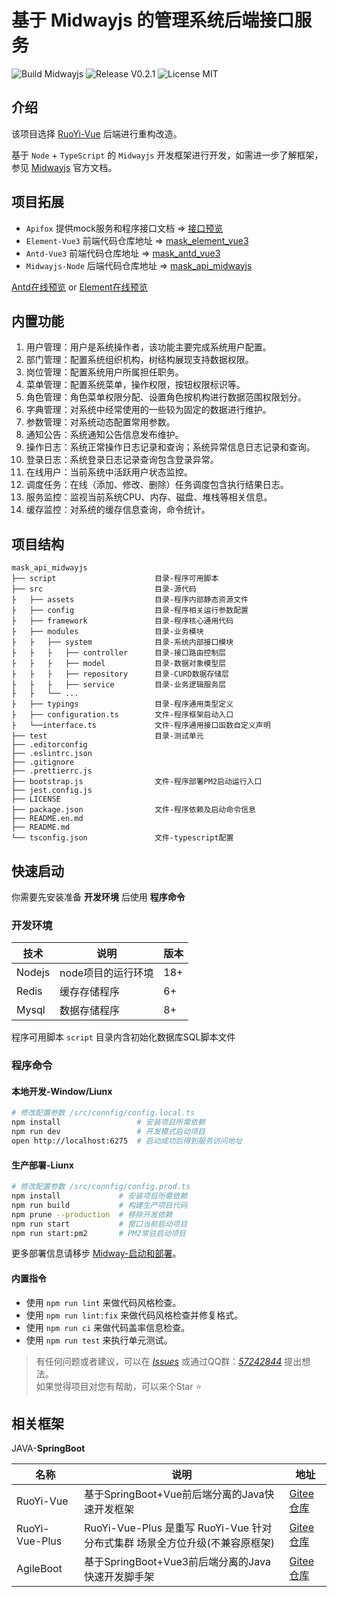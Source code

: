 # 基于 Midwayjs 的管理系统后端接口服务

![Build Midwayjs](https://img.shields.io/badge/Build-Midway-green.svg)
![Release V0.2.1](https://img.shields.io/badge/Release-V0.2.1-orange.svg)
![License MIT](https://img.shields.io/badge/License-MIT-blue.svg)

## 介绍

该项目选择 [RuoYi-Vue](https://gitee.com/y_project/RuoYi-Vue) 后端进行重构改造。

基于 `Node` + `TypeScript` 的 `Midwayjs` 开发框架进行开发，如需进一步了解框架，参见 [Midwayjs](http://www.midwayjs.org) 官方文档。

## 项目拓展

- `Apifox` 提供mock服务和程序接口文档 => [接口预览](https://mask-api-midwayjs.apifox.cn/)
- `Element-Vue3` 前端代码仓库地址 => [mask_element_vue3](https://gitee.com/TsMask/mask_element_vue3)
- `Antd-Vue3` 前端代码仓库地址 => [mask_antd_vue3](https://gitee.com/TsMask/mask_antd_vue3)
- `Midwayjs-Node` 后端代码仓库地址 => [mask_api_midwayjs](https://gitee.com/TsMask/mask_api_midwayjs)

[Antd在线预览](http://124.223.91.248:8102/mask-antd/#/index) or [Element在线预览](http://124.223.91.248:8102/mask-el/#/index)

## 内置功能

1. 用户管理：用户是系统操作者，该功能主要完成系统用户配置。
2. 部门管理：配置系统组织机构，树结构展现支持数据权限。
3. 岗位管理：配置系统用户所属担任职务。
4. 菜单管理：配置系统菜单，操作权限，按钮权限标识等。
5. 角色管理：角色菜单权限分配、设置角色按机构进行数据范围权限划分。
6. 字典管理：对系统中经常使用的一些较为固定的数据进行维护。
7. 参数管理：对系统动态配置常用参数。
8. 通知公告：系统通知公告信息发布维护。
9. 操作日志：系统正常操作日志记录和查询；系统异常信息日志记录和查询。
10. 登录日志：系统登录日志记录查询包含登录异常。
11. 在线用户：当前系统中活跃用户状态监控。
12. 调度任务：在线（添加、修改、删除）任务调度包含执行结果日志。
13. 服务监控：监视当前系统CPU、内存、磁盘、堆栈等相关信息。
14. 缓存监控：对系统的缓存信息查询，命令统计。

## 项目结构

```text
mask_api_midwayjs
├── script                      目录-程序可用脚本
├── src                         目录-源代码
├   ├── assets                  目录-程序内部静态资源文件
├   ├── config                  目录-程序相关运行参数配置
├   ├── framework               目录-程序核心通用代码
├   ├── modules                 目录-业务模块
├   ├   ├── system              目录-系统内部接口模块
├   ├   ├   ├── controller      目录-接口路由控制层
├   ├   ├   ├── model           目录-数据对象模型层
├   ├   ├   ├── repository      目录-CURD数据存储层
├   ├   ├   ├── service         目录-业务逻辑服务层
├   ├   └── ...
├   ├── typings                 目录-程序通用类型定义
├   ├── configuration.ts        文件-程序框架启动入口
├   └──interface.ts             文件-程序通用接口函数自定义声明
├── test                        目录-测试单元
├── .editorconfig
├── .eslintrc.json
├── .gitignore
├── .prettierrc.js
├── bootstrap.js                文件-程序部署PM2启动运行入口
├── jest.config.js
├── LICENSE
├── package.json                文件-程序依赖及启动命令信息
├── README.en.md
├── README.md
└── tsconfig.json               文件-typescript配置
```

## 快速启动

你需要先安装准备 **开发环境** 后使用 **程序命令**

### 开发环境

| 技术 | 说明 | 版本 |
| ---- | ---- | ---- |
| Nodejs | node项目的运行环境 | 18+ |
| Redis | 缓存存储程序 | 6+ |
| Mysql | 数据存储程序 | 8+ |

程序可用脚本 `script` 目录内含初始化数据库SQL脚本文件

### 程序命令

#### 本地开发-Window/Liunx

```bash
# 修改配置参数 /src/connfig/config.local.ts
npm install                 # 安装项目所需依赖
npm run dev                 # 开发模式启动项目
open http://localhost:6275  # 启动成功后得到服务访问地址
```

#### 生产部署-Liunx

```bash
# 修改配置参数 /src/connfig/config.prod.ts
npm install             # 安装项目所需依赖
npm run build           # 构建生产项目代码
npm prune --production  # 移除开发依赖
npm run start           # 窗口当前启动项目
npm run start:pm2       # PM2常驻启动项目
```

更多部署信息请移步 [Midway-启动和部署](http://www.midwayjs.org/docs/deployment)。

#### 内置指令

- 使用 `npm run lint` 来做代码风格检查。
- 使用 `npm run lint:fix` 来做代码风格检查并修复格式。
- 使用 `npm run ci` 来做代码盖率信息检查。
- 使用 `npm run test` 来执行单元测试。

> 有任何问题或者建议，可以在 [_Issues_](https://gitee.com/TsMask/mask_api_midwayjs/issues) 或通过QQ群：[_57242844_](https://jq.qq.com/?_wv=1027&k=z6Y4YQcB) 提出想法。  
> 如果觉得项目对您有帮助，可以来个Star ⭐

## 相关框架

JAVA-**SpringBoot**

| 名称 | 说明 | 地址 |
| ---- | ---- | ---- |
| RuoYi-Vue | 基于SpringBoot+Vue前后端分离的Java快速开发框架 | [Gitee仓库](https://gitee.com/y_project/RuoYi-Vue) |
| RuoYi-Vue-Plus | RuoYi-Vue-Plus 是重写 RuoYi-Vue 针对 分布式集群 场景全方位升级(不兼容原框架) | [Gitee仓库](https://gitee.com/dromara/RuoYi-Vue-Plus) |
| AgileBoot | 基于SpringBoot+Vue3前后端分离的Java快速开发脚手架 | [Gitee仓库](https://gitee.com/valarchie/AgileBoot-Back-End) |
